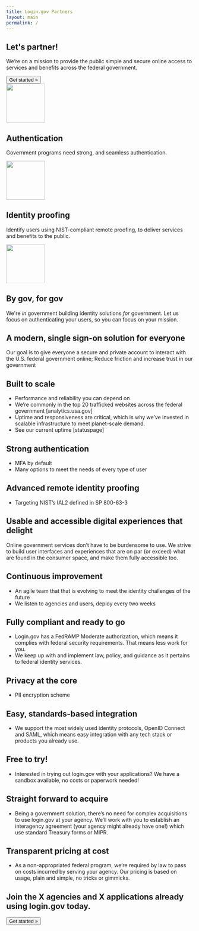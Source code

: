 ```yaml
---
title: Login.gov Partners
layout: main
permalink: /
---
```


<main id="main-content">

  <section class="usa-hero">
    <div class="grid-container">
      <div class="usa-hero__callout">
        <h1 class="usa-hero__heading">
          <span class="usa-hero__heading--alt">Let's partner!</span>
        </h1>
        <p class="usa-intro">We’re on a mission to provide the public simple and secure online access to services and benefits across the federal government.</p>
        <button class="usa-button" href="{{ site.baseurl }}/get-started">Get started »</button>
      </div>
    </div>
  </section>

  <section class="grid-container usa-section">
    <div class="grid-row grid-gap-4">
        <div class="tablet:grid-col">
          <div class="usa-prose">
            <img alt="" src="{{ '/assets/img/comply.svg' | relative_url }}" height="104">
            <h2>Authentication</h2>
            <p class="line-height-sans-5">Government programs need strong, and seamless authentication.</p>
          </div>
        </div>
        <div class="tablet:grid-col">
          <div class="usa-prose">
            <img alt="" src="{{ '/assets/img/launch.svg' | relative_url }}" height="104">
            <h2>Identity proofing</h2>
            <p class="line-height-sans-5">Identify users using NIST-compliant remote proofing, to deliver services and benefits to the public.</p>
          </div>
        </div>
        <div class="tablet:grid-col">
          <div class="usa-prose">
            <img alt="" src="{{ '/assets/img/develop.svg' | relative_url }}" height="104">
            <h2>By gov, for gov</h2>
            <p class="line-height-sans-5">We're <i>in</i> government building identity solutions <i>for</i> government. Let us focus on authenticating your users, so you can focus on your mission.</p>
          </div>
        </div>
      </div>
  </section>

  <section class="usa-section bg-primary-lighter">
    <div class="grid-container">
      <div class="grid-row grid-gap-4">
        <div class="tablet:grid-col-6">
          <h2>A modern, single sign-on solution for everyone</h2>
          <p>Our goal is to give everyone a secure and private account to interact with the U.S. federal government online; Reduce friction and increase trust in our government</p>
        </div>
        <div class="tablet:grid-col-6">
          <h2>Built to scale</h2>
          <ul>
            <li>Performance and reliability you can depend on</li>
            <li>We’re commonly in the top 20 trafficked websites across the federal government [analytics.usa.gov]</li>
            <li>Uptime and responsiveness are critical, which is why we’ve invested in scalable infrastructure to meet planet-scale demand.</li>
            <li>See our current uptime [statuspage]</li>
          </ul>
        </div>
        <div class="tablet:grid-col-6">
          <h2>Strong authentication</h2>
          <ul>
            <li>MFA by default</li>
            <li>Many options to meet the needs of every type of user</li>
          </ul>
        </div>
        <div class="tablet:grid-col-6">
          <h2>Advanced remote identity proofing</h2>
          <ul>
            <li>Targeting NIST’s IAL2 defined in SP 800-63-3</li>
          </ul>
        </div>
        <div class="tablet:grid-col-6">
          <h2>Usable and accessible digital experiences that delight</h2>
          <p>Online government services don’t have to be burdensome to use. We strive to build user interfaces and experiences that are on par (or exceed) what are found in the consumer space, and make them fully accessible too.</p>
        </div>
        <div class="tablet:grid-col-6">
          <h2>Continuous improvement</h2>
          <ul>
            <li>An agile team that that is evolving to meet the identity challenges of the future</li>
            <li>We listen to agencies and users, deploy every two weeks</li>
          </ul>
        </div>
        <div class="tablet:grid-col-6">
          <h2>Fully compliant and ready to go</h2>
          <ul>
            <li>Login.gov has a FedRAMP Moderate authorization, which means it complies with federal security requirements. That means less work for you.</li>
            <li>We keep up with and implement law, policy, and guidance as it pertains to federal identity services.</li>
          </ul>
        </div>
        <div class="tablet:grid-col-6">
          <h2>Privacy at the core</h2>
          <ul>
            <li>PII encryption scheme</li>
          </ul>
        </div>
        <div class="tablet:grid-col-6">
          <h2>Easy, standards-based integration</h2>
          <ul>
            <li>We support the most widely used identity protocols, OpenID Connect and SAML, which means easy integration with any tech stack or products you already use.</li>
          </ul>
        </div>
        <div class="tablet:grid-col-6">
          <h2>Free to try!</h2>
          <ul>
            <li>Interested in trying out login.gov with your applications? We have a sandbox available, no costs or paperwork needed!</li>
          </ul>
        </div>
        <div class="tablet:grid-col-6">
          <h2>Straight forward to acquire</h2>
          <ul>
            <li>Being a government solution, there’s no need for complex acquisitions to use login.gov at your agency. We’ll work with you to establish an interagency agreement (your agency might already have one!) which use standard Treasury forms or MIPR.</li>
          </ul>
        </div>
        <div class="tablet:grid-col-6">
          <h2>Transparent pricing at cost</h2>
          <ul>
            <li>As a non-appropriated federal program, we’re required by law to pass on costs incurred by serving your agency. Our pricing is based on usage, plain and simple, no tricks or gimmicks.</li>
          </ul>
        </div>
      </div>
    </div>
  </section>

  <section class="grid-container usa-section text-center">
    <div class="usa-prose">
      <h2 class="padding-y-3">Join the X agencies and X applications already using login.gov today.</h2>
      <button class="usa-button usa-button--big" href="{{ site.baseurl }}/get-started">Get started »</button>
    </div>

  </section>

</main>
